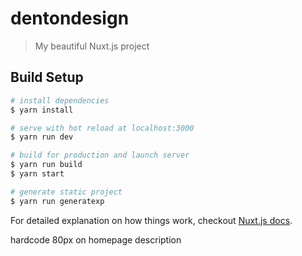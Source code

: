 # dentondesign

> My beautiful Nuxt.js project

## Build Setup

``` bash
# install dependencies
$ yarn install

# serve with hot reload at localhost:3000
$ yarn run dev

# build for production and launch server
$ yarn run build
$ yarn start

# generate static project
$ yarn run generatexp
```

For detailed explanation on how things work, checkout [Nuxt.js docs](https://nuxtjs.org).


hardcode 80px  on homepage description
